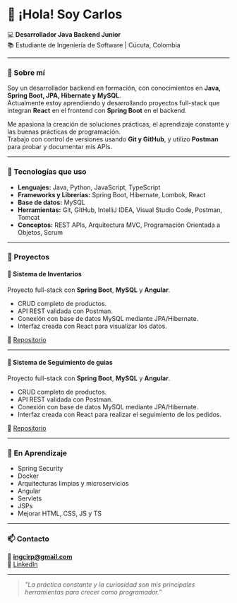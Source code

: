 # 👋 ¡Hola! Soy Carlos

💻 **Desarrollador Java Backend Junior**  
📚 Estudiante de Ingeniería de Software | Cúcuta, Colombia  

---

### 🚀 Sobre mí
Soy un desarrollador backend en formación, con conocimientos en **Java, Spring Boot, JPA, Hibernate y MySQL**.  
Actualmente estoy aprendiendo y desarrollando proyectos full-stack que integran **React** en el frontend con **Spring Boot** en el backend.  

Me apasiona la creación de soluciones prácticas, el aprendizaje constante y las buenas prácticas de programación.  
Trabajo con control de versiones usando **Git y GitHub**, y utilizo **Postman** para probar y documentar mis APIs.  

---

### 🧰 Tecnologías que uso
- **Lenguajes:** Java, Python, JavaScript, TypeScript 
- **Frameworks y Librerías:** Spring Boot, Hibernate, Lombok, React 
- **Base de datos:** MySQL  
- **Herramientas:** Git, GitHub, IntelliJ IDEA, Visual Studio Code, Postman, Tomcat  
- **Conceptos:** REST APIs, Arquitectura MVC, Programación Orientada a Objetos, Scrum  

---

### 📂 Proyectos
#### 🧮 Sistema de Inventarios
Proyecto full-stack con **Spring Boot**, **MySQL** y **Angular**.  
- CRUD completo de productos.  
- API REST validada con Postman.  
- Conexión con base de datos MySQL mediante JPA/Hibernate.  
- Interfaz creada con React para visualizar los datos.  

🔗 [Repositorio](https://github.com/carlosninacio/inventario-angular-spring/tree/main)

---
#### 🧮 Sistema de Seguimiento de guias
Proyecto full-stack con **Spring Boot**, **MySQL** y **Angular**.  
- CRUD completo de productos.  
- API REST validada con Postman.  
- Conexión con base de datos MySQL mediante JPA/Hibernate.  
- Interfaz creada con React para realizar el seguimiento de los pedidos.  

🔗 [Repositorio](https://github.com/carlosninacio/seguimiento-guias-angular-spring/tree/main)

---

### 🌱 En Aprendizaje
- Spring Security  
- Docker  
- Arquitecturas limpias y microservicios
- Angular
- Servlets
- JSPs
- Mejorar HTML, CSS, JS y TS 

---

### 📫 Contacto
📧 **ingcirp@gmail.com**  
🔗 [LinkedIn](https://www.linkedin.com/in/ingcirp)  

---

> _"La práctica constante y la curiosidad son mis principales herramientas para crecer como programador."_  
